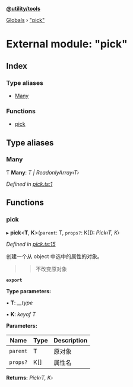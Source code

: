 **[@utility/tools](../README.md)**

[Globals](../globals.md) › ["pick"](_pick_.md)

# External module: "pick"

## Index

### Type aliases

* [Many](_pick_.md#many)

### Functions

* [pick](_pick_.md#pick)

## Type aliases

###  Many

Ƭ **Many**: *T | ReadonlyArray‹T›*

*Defined in [pick.ts:1](https://github.com/Wimjiang/utility/blob/86b87bc/src/pick.ts#L1)*

## Functions

###  pick

▸ **pick**<**T**, **K**>(`parent`: T, `props?`: K[]): *Pick‹T, K›*

*Defined in [pick.ts:15](https://github.com/Wimjiang/utility/blob/86b87bc/src/pick.ts#L15)*

创建一个从 object 中选中的属性的对象。

>> 不改变原对象

**`export`** 

**Type parameters:**

▪ **T**: *__type*

▪ **K**: *keyof T*

**Parameters:**

Name | Type | Description |
------ | ------ | ------ |
`parent` | T | 原对象 |
`props?` | K[] | 属性名 |

**Returns:** *Pick‹T, K›*